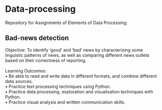 # Data-processing

Repository for Assignments of Elements of Data Processing.

## Bad-news detection
Objective: To identify ‘good’ and ‘bad’ news by characterising some linguistic patterns of news, as well as comparing different news outlets based on their correctness of reporting. <br> <br>
Learning Outcomes: <br>
• Be able to read and write data in different formats, and combine different
data sources. <br>
• Practice text processing techniques using Python. <br>
• Practice data processing, exploration and visualisation techniques with
Python. <br>
• Practice visual analysis and written communication skills. <br>
